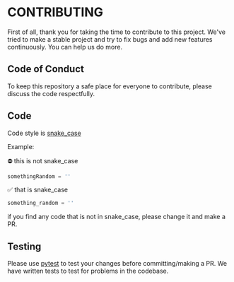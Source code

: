 # CONTRIBUTING

First of all, thank you for taking the time to contribute to this project. We've tried to make a stable project and try to fix bugs and add new features continuously. You can help us do more.

## Code of Conduct

To keep this repository a safe place for everyone to contribute, please discuss the code respectfully.

## Code

Code style is [snake_case](https://en.wikipedia.org/wiki/Snake_case)

Example:

⛔️ this is not snake_case

```python
somethingRandom = ''
```

✅ that is snake_case

```python
something_random = ''
```

if you find any code that is not in snake_case, please change it and make a PR.

## Testing

Please use [pytest](https://docs.pytest.org/en/6.2.x/) to test your changes before committing/making a PR. We have written tests to test for problems in the codebase.
